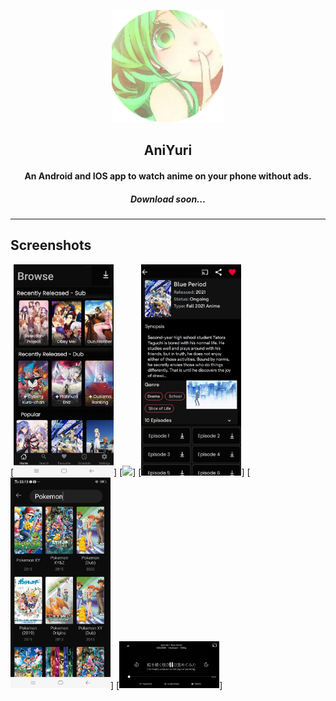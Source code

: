 <p align="center"><img src="./page/logo.png" width="180"></p>

<h2 align="center"><b>AniYuri</b></h2>

<h4 align="center">An Android and IOS app to watch anime on your phone without ads.</h4>

<h5 align="center">Download soon...</h5>
<hr>

## Screenshots

[<img src="./page/screenshot2.jpg" width=160>]
[<img src="./page/screenshot1.jpg" width=160>]
[<img src="./page/screenshot3.jpg" width=160>]
[<img src="./page/screenshot4.jpg" width=160>]
[<img src="./page/screenshot.jpg" width=160>]

